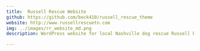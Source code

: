 ```yaml
---
title:  Russell Rescue Website 
github: https://github.com/beck410/russell_rescue_theme
website: http://www.russellrescuetn.com
img: ../images/rr_website_md.png
description: WordPress website for local Nashville dog rescue Russell Rescue. Built using Bootstrap 3 and jQuery. 

---
```

